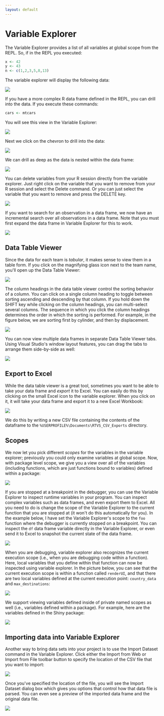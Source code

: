 ```yaml
---
layout: default
---
```


# Variable Explorer

The Variable Explorer provides a list of all variables at global scope from the
REPL. So, if in the REPL you executed: 

```r
x <- 42
y <- 43
n <- c(1,2,3,5,8,13)
```
 
The variable explorer will display the following data:

![](./media/RTVS-REPL-variable-explorer-example-result.png)

If you have a more complex R data frame defined in the REPL, you can drill into
the data. If you execute these commands:
 
```r
cars <- mtcars
```

You will see this view in the Variable Explorer:

![](./media/RTVS-REPL-variable-explorer-cmds-example-results.png)
 
Next we click on the chevron to drill into the data:

![](./media/RTVS-REPL-variable-explorer-cmds-example-drill-down.png)

We can drill as deep as the data is nested within the data frame:
 
![](./media/RTVS-REPL-variable-explorer-cmds-example-drill-down2.png)

You can delete variables from your R session directly from the variable
explorer. Just right click on the variable that you want to remove from your R
session and select the Delete command. Or you can just select the variable that
you want to remove and press the DELETE key.

![](media/variable-explorer-delete-variables.png)

If you want to search for an observation in a data frame, we now have an
incremental search over all observations in a data frame. Note that you must
first expand the data frame in Variable Explorer for this to work. 

![](media/variable-explorer-incremental-search.png)

## Data Table Viewer

Since the data for each team is *tabular*, it makes sense to view them in a
table form. If you click on the magnifying glass icon next to the team name, you'll
open up the Data Table Viewer:

![](./media/RTVS-REPL-variable-explorer-table-view.png)

The column headings in the data table viewer control the sorting behavior of a
column. You can click on a single column heading to toggle between sorting
ascending and descending by that column. If you hold down the SHIFT key while
clicking on the column headings, you can multi-select several columns. The
sequence in which you click the column headings determines the order in which
the sorting is performed. For example, in the figure below, we are sorting first
by cylinder, and then by displacement.

![](./media/RTVS-REPL-variable-explorer-table-view-sorting.png)

You can now view multiple data frames in separate Data Table Viewer tabs. Using
Visual Studio's window layout features, you can drag the tabs to arrange them
side-by-side as well:

![](media/04_multiple_datatables.png)

## Export to Excel

While the data table viewer is a great tool, sometimes you want to be able to
take your data frame and *export* it to Excel. You can easily do this by
clicking on the small Excel icon to the variable explorer. When you click on it,
it will take your data frame and export it to a new Excel Workbook:

![](media/RTVS-REPL-variable-explorer-excel-view.png)

We do this by writing a new CSV file containing the contents of the dataframe to the `%USERPROFILE%\Documents\RTVS_CSV_Exports` directory.

## Scopes 

We now let you pick different _scopes_ for the variables in the variable
explorer; previously you could only examine variables at global scope. Now, with
package level scope, we give you a view over all of the variables (including
functions, which are just functions bound to variables) defined within a
package:

![](media/RTVS-REPL-variable-explorer-package-scopes.png)

If you are stopped at a breakpoint in the debugger, you can use the Variable
Explorer to inspect runtime variables in your program. You can inspect complex
variables such as data frames, and even export them to Excel. All you need to do
is change the scope of the Variable Explorer to the current function that you
are stopped at (it won't do this automatically for you). In the example below, I
have set the Variable Explorer's scope to the `foo` function where the debugger
is currently stopped on a breakpoint. You can inspect the `df` data frame
variable directly in the Variable Explorer, or even send it to Excel to snapshot
the current state of the data frame.

![](media/variable-explorer-as-locals-window.png)

When you are debugging, variable explorer also recognizes the current execution
scope (i.e., when you are debugging code within a function). Here, local
variables that you define within that function can now be inspected using
variable explorer. In the picture below, you can see that the current execution
scope is within a function called `renderUI`, and that there are two
local variables defined at the current execution point: `country_data` and
`max_destinations`:

![](media/RTVS-REPL-variable-explorer-view-locals.png)

We support viewing variables defined inside of private named scopes as well
(i.e., variables defined within a package). For example, here are the variables
defined in the Shiny package:

![](media/04_variable_explorer_scopes.png)

## Importing data into Variable Explorer

Another way to bring data sets into your project is to use the Import Dataset
command in the Variable Explorer. Click either the Import from Web or Import
from File toolbar button to specify the location of the CSV file that you want
to import:

![](media/variable-explorer-toolbar.png)

Once you've specified the location of the file, you will see the Import Dataset
dialog box which gives you options that control how that data file is parsed.
You can even see a preview of the imported data frame and the original data
file.

![](media/variable-explorer-import-dataset-dialog.png)
